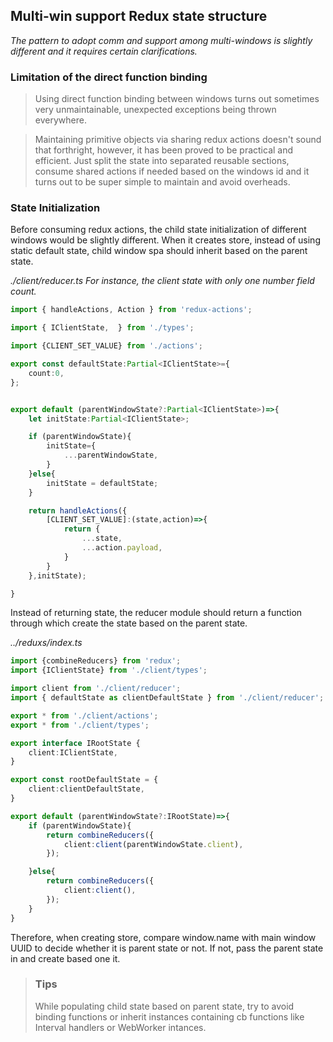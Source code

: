 Multi-win support Redux state structure
---------
*The pattern to adopt comm and support among multi-windows is slightly different
 and it requires certain clarifications.*

### Limitation of the direct function binding

> Using direct function binding between windows turns out sometimes very unmaintainable,
> unexpected exceptions being thrown everywhere.
                
> Maintaining primitive objects via sharing redux actions doesn't sound that forthright,
> however, it has been proved to be practical and efficient.
> Just split the state into separated reusable sections, consume shared actions if needed based on the windows id
> and it turns out to be super simple to maintain and avoid overheads.

### State Initialization

Before consuming redux actions, the child state initialization of different windows would be slightly different.
When it creates store, instead of using static default state, child window spa should inherit based on the parent state.

                
*./client/reducer.ts For instance, the client state with only one number field count.*
```typescript
import { handleActions, Action } from 'redux-actions';

import { IClientState,  } from './types';

import {CLIENT_SET_VALUE} from './actions';

export const defaultState:Partial<IClientState>={
    count:0,
};


export default (parentWindowState?:Partial<IClientState>)=>{
    let initState:Partial<IClientState>;

    if (parentWindowState){
        initState={
            ...parentWindowState,
        }
    }else{
        initState = defaultState;
    }

    return handleActions({
        [CLIENT_SET_VALUE]:(state,action)=>{
            return {
                ...state,
                ...action.payload,
            }
        }
    },initState);

}
```
Instead of returning state, the reducer module should return a function through which create the state based on the parent state.

*../reduxs/index.ts*
```typescript
import {combineReducers} from 'redux';
import {IClientState} from './client/types';

import client from './client/reducer';
import { defaultState as clientDefaultState } from './client/reducer';

export * from './client/actions';
export * from './client/types';

export interface IRootState {
    client:IClientState,
}

export const rootDefaultState = {
    client:clientDefaultState,
}

export default (parentWindowState?:IRootState)=>{
    if (parentWindowState){
        return combineReducers({
            client:client(parentWindowState.client),
        });

    }else{
        return combineReducers({
            client:client(),
        });
    }
}
```

Therefore, when creating store, compare window.name with main window UUID to decide whether it is parent state or not.
If not, pass the parent state in and create based one it.

> ### Tips
> While populating child state based on parent state, try to avoid binding functions
> or inherit instances containing cb functions like Interval handlers or WebWorker intances.
